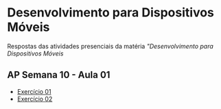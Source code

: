 # Desenvolvimento para Dispositivos Móveis
Respostas das atividades presenciais da matéria *"Desenvolvimento para Dispositivos Móveis* 

 ## AP Semana 10 - Aula 01
* [Exercício 01](https://github.com/felipemadu13/IMD-UFRN/blob/1a2a594d061580f10da9b55df7748be41180a144/Desenvolvimento%20para%20Dispositivos%20M%C3%B3veis/Semana%2010/MOBILE_A01_Q01/src/App.jsx)
* [Exercício 02](https://github.com/felipemadu13/IMD-UFRN/blob/1a2a594d061580f10da9b55df7748be41180a144/Desenvolvimento%20para%20Dispositivos%20M%C3%B3veis/Semana%2010/MOBILE_A01_Q02/src/App.jsx)
